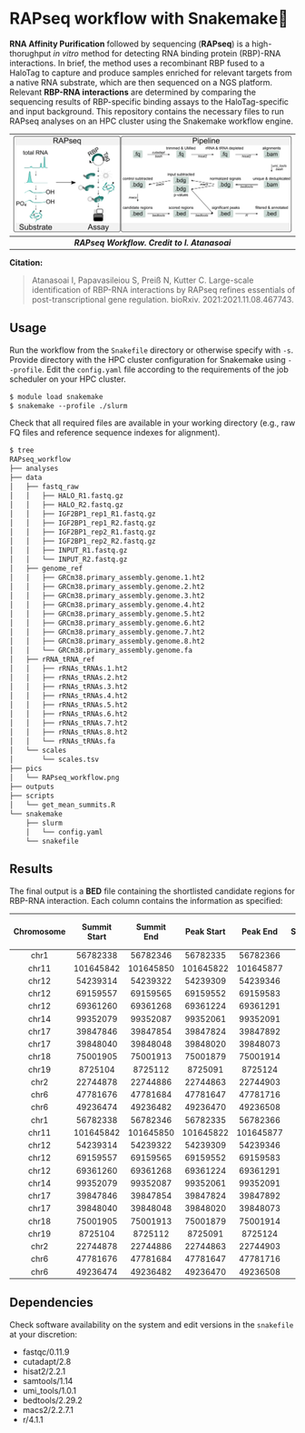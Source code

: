 # RAPseq workflow with Snakemake🐍

**RNA Affinity Purification** followed by sequencing (**RAPseq**) is a high-thorughput *in vitro* method for detecting RNA binding protein (RBP)-RNA interactions. In brief, the method uses a recombinant RBP fused to a HaloTag to capture and produce samples enriched for relevant targets from a native RNA substrate, which are then sequenced on a NGS platform. Relevant **RBP-RNA interactions** are determined by comparing the sequencing results of RBP-specific binding assays to the HaloTag-specific and input background. This repository contains the necessary files to run RAPseq analyses on an HPC cluster using the Snakemake workflow engine.

| ![RAP_workflow](./pics/RAPseq_workflow.png) |
|:--:|
| ***RAPseq Workflow. Credit to I. Atanasoai*** |

**Citation:**
> Atanasoai I, Papavasileiou S, Preiß N, Kutter C. Large-scale identification of RBP-RNA interactions by RAPseq refines essentials of post-transcriptional gene regulation. bioRxiv. 2021:2021.11.08.467743.


## Usage

Run the workflow from the `Snakefile` directory or otherwise specify with `-s`. Provide directory with the HPC cluster configuration for Snakemake using `--profile`. Edit the `config.yaml` file according to the requirements of the job scheduler on your HPC cluster.

```shell
$ module load snakemake
$ snakemake --profile ./slurm
```

Check that all required files are available in your working directory (e.g., raw FQ files and reference sequence indexes for alignment).

```shell
$ tree
RAPseq_workflow
├── analyses
├── data
│   ├── fastq_raw
│   │   ├── HALO_R1.fastq.gz
│   │   ├── HALO_R2.fastq.gz
│   │   ├── IGF2BP1_rep1_R1.fastq.gz
│   │   ├── IGF2BP1_rep1_R2.fastq.gz
│   │   ├── IGF2BP1_rep2_R1.fastq.gz
│   │   ├── IGF2BP1_rep2_R2.fastq.gz
│   │   ├── INPUT_R1.fastq.gz
│   │   └── INPUT_R2.fastq.gz
│   ├── genome_ref
│   │   ├── GRCm38.primary_assembly.genome.1.ht2
│   │   ├── GRCm38.primary_assembly.genome.2.ht2
│   │   ├── GRCm38.primary_assembly.genome.3.ht2
│   │   ├── GRCm38.primary_assembly.genome.4.ht2
│   │   ├── GRCm38.primary_assembly.genome.5.ht2
│   │   ├── GRCm38.primary_assembly.genome.6.ht2
│   │   ├── GRCm38.primary_assembly.genome.7.ht2
│   │   ├── GRCm38.primary_assembly.genome.8.ht2
│   │   └── GRCm38.primary_assembly.genome.fa
│   ├── rRNA_tRNA_ref
│   │   ├── rRNAs_tRNAs.1.ht2
│   │   ├── rRNAs_tRNAs.2.ht2
│   │   ├── rRNAs_tRNAs.3.ht2
│   │   ├── rRNAs_tRNAs.4.ht2
│   │   ├── rRNAs_tRNAs.5.ht2
│   │   ├── rRNAs_tRNAs.6.ht2
│   │   ├── rRNAs_tRNAs.7.ht2
│   │   ├── rRNAs_tRNAs.8.ht2
│   │   └── rRNAs_tRNAs.fa
│   └── scales
│       └── scales.tsv
├── pics
│   └── RAPseq_workflow.png
├── outputs
├── scripts
│   └── get_mean_summits.R
└── snakemake
    ├── slurm
    │   └── config.yaml
    └── snakefile
```


## Results

The final output is a **BED** file containing the shortlisted candidate regions for RBP-RNA interaction. Each column contains the information as specified:

|Chromosome|Summit Start|Summit End|Peak Start|Peak End|Strand|Rep1 Read Counts|Rep2 Read Counts|Rep1 -log<sub>10</sub>p-value|Rep2 -log<sub>10</sub>p-value|Rep1 Signal|Rep2 Signal|Halo Signal|Input Signal|Target Sequence|Control Sequence|
|:---:|:---:|:---:|:---:|:---:|:---:|:---:|:---:|:---:|:---:|:---:|:---:|:---:|:---:|:---:|:---:|
| chr1  | 56782338  | 56782346  | 56782335  | 56782366  | - | 25  | 31  | 66.61651  | 70.0571   | 52.4521     | 52.169      | 2           | 2.63109     | TTACTGGCCTGCTTCTCCTGGCTTGTTCAGCTTGCTTTCTTATAGAACCCAAGACTAGAAACCTCACCCGGCCCGGACACGGACAGGATTGACAGATTGATAGCTCTTTCTCGATTCCGTGGGTGGTGGTGCATGGCCATTCTTAGTTGGTGGAGCGATTTGTCTGGTTAATTCCGATAACGAATGAGACTCTGGCATGC | TGGGAACTGCTATTCTGAGGATTCGGAGGAATATTTACTGTCCCAAATACTTCGTCCTTTGAGACAGCCACCAGAGGCTTCACATTTAACCCCAAATTAATTCAAGCTTGTCAGCAAGAAAGCACTGCCACACATTTCATGCCAGTGAATTTGCTGTTGAATTGTGGGTACAGCTGTTACCTACAAAAGCTTTCAGTGGC |
| chr11 | 101645842 | 101645850 | 101645822 | 101645877 | - | 31  | 36  | 70.0571   | 54.84914  | 54.41456667 | 45.717525   | 4.333333333 | 5.26218     | GTGGGCGCAGTTCGGTATCGCTTCTCGGCCTTTTGGCTAAGATCAAGTGTAGTATCTGTTCTTATCAGTTTAATATCTGATACGTCCTCTATCCGAGGACAATATATTAAATGGATTTTTGGAAGTAGGAGTTGGAATAGGAGCTTGCTCCGTCCACTCCACGCATCGACCTGGTATTGCAGTACCTCCAGGAACGGTGC | CAGATTTCTGAGTTCAAGGCCAGCCTGGTCTACAACGTGAGCTCCAGGACAGCCAGGGCTATACAGAGAAACCATGTCTTGAAAAAACAAAAAACAACCAAAAACAAAACAAAACAAACAAACAAACAAAAAAATCCAAACCGAAGTAGTTTTCATCTGCCTTTTGGAGGGGGGGGGTTCGAGACAGGGTTTCTCTGTAT |
| chr12 | 54239314  | 54239322  | 54239309  | 54239346  | + | 65  | 65  | 102.35788 | 68.33267  | 132.5576667 | 115.6364286 | 30          | 69.7239     | GCTAAGAAAAGATAAATTTGACCTAACCTGGCAGGGAGATACCATGACCACCAAGGTGGTTTTCCCAGGGCGAGGCTTATCCATTGCACTCCGGATGTGCTGACCCCTGCGATTTCCCCAAATGTGGGGAAACTTAGCTGGCAAATTGAATAAAGAGTTCTCACTTGTAGTGTTTGGATATTTCTATGGTGTAAATACTC | AAGGAGTAAGAATATTCTCCACTTATCTAATCAGTGGGTGGTGGTGGTATTTTCACTGTCAGCGTAAGAAAAGTGAACTTTCTATGTAGCTAGTCTCAGAGGGAAGAGGGAAGAGGCCAGGCTGGGCCAATTCCACTACTGAAAGGTCAAACTGGGGGAAAGTATGTCCTGTCTCCTGCACCGGTCAGAAAAGAAGCACA |
| chr12 | 69159557  | 69159565  | 69159552  | 69159583  | + | 11  | 12  | 18.79928  | 13.72868  | 18.83994    | 16.151974   | 3           | 9.647316667 | GCCTAAGGAGGGGTGAACCGGCCCAGGTCGGAAACGGAGCAGGTCAAAACTCCCGTGCTGATCAGTAGTGGGATCGCGCCTGTGAATAGCCACTGCACTCCAGCCTGGGCAACATAGCGAGACCCCGTCTCTTTTTGGACACTTAATAATATTAACATTATTCTCACTTTCTTTTTAATTCACCCTTTTCTCATATAATA | ACACACACACACATATACACATATACAAATACACACACACATATACACATAAACAAACACACACACCGCGATTCCCTCACCTTTTCAATTCCAGTTCTGTTGTTGTTGTTGATCTATCTCTCTGTCTTGCTTTGACAACATGTAATACAACTAAACAAACGGGAGAACACAGGAGGGTACTGTTGCTAGACAGAGTAAGA |
| chr12 | 69361260  | 69361268  | 69361224  | 69361291  | - | 12  | 10  | 20.12248  | 11.34488  | 18.9113     | 12.763775   | 1           | 0           | AAGTTCGGCATCAATATGGTGACCTCCCGGGAGCGGGGGACCACCAGGTTGCCTAAGGAGGGGTGAACCGGCCCAGGTCGGAAACGGAGCAGGTCAAAACTCCCGTGCTGATCAGTAGTGGGATCGCGCCTGTGAATAGCCACTGCACTCCAGCCTGGGCAACATAGCGAGACCCCGTCTCTTTTGGCTCTCTATCCCTC | GAAATGTGGTCCATTGGGACAAAATATCAAACAGAAATGTATAATAATAAGGGTAAAGACTTTGGGTACAACTAAACTTCTGCCACATCTTCGTTTTTATTCCTTAAGATAAGTTCTTTAGTTTACACTGAGTCTTTTGTTGCTCTATATCAAAATCACCGTCGACCCCTTCAGGTGCCCGTTTTTGTTTTATGTTGGAA |
| chr14 | 99352079  | 99352087  | 99352061  | 99352091  | - | 245 | 241 | 424.13541 | 289.52142 | 317.0318333 | 269.5975714 | 50.33333333 | 119.3387    | CAAAAATAAAATAAATCACTTCTGGGCCTTTTGGCTAAGATCAAGTATAGTATCTGTTCTTATCAGTTTAATGTCTGACACGTCCTCTATCCGAGGACAATATATTAAATGGATTTTTGGAGTTAGGAAAAATAAAATAAAATAAAATAAAATAAAACAAAACAACAACCATGTAATTAAGTTATCCCAGTAATGCCCTG | ATCCAGGTACATACATGTATGAAGAACACACTGAGGTGCTGCACGAGGAAGGCAGGACCAGACCAGCCTGGCTGTGATGGCATGTTGTGGGGCACTGTCCATCCGCTCAGCTGAAGTCTCTGGTAATTTGGTCATTCACCTCAGAAGCTGGGGGGGGGGGAGCTCTCGGGGTGGGGGGTGTTGTAAGCCACATGAATCAG |
| chr17 | 39847846  | 39847854  | 39847824  | 39847892  | + | 11  | 13  | 24.2093   | 27.02355  | 22.0513     | 23.671      | 1           | 0           | TGGCATGCTAACTAGTTACGCGACCCCCGAGCGGTCGGCGTCCCCCAACTTCTTAGAGGGACAAGTGGCGTTCAGCCACCCGAGATTGAGCAATAACAGGTCTGTGATGCCCTTAGATGTCCGGGGCTGCACGCGCGCTACACTGACTGGCTCAGCGTGTGCCTACCCTACGCCGGCAGGCGCGGGTAACCCGTTGAACC | CCCGGGGGGGTCGCCCTGCCGCCCCCAGGGTCGGGGGGCGGTGGGGCCCGTAGGGAAGTCGGTCGTTCGGGCGGCTCTCAAAAAAAATACCAAAAAAAAAAAAAAAAGAAAAAAAAAAAAAGAAAAAAAAGAAAGAAAAAAAAAAGGGGGGGGGGCTGGTGAGATGGCTCAGTGGGTAAGAGCACCCGACTGCTCTCCCG |
| chr17 | 39848040  | 39848048  | 39848020  | 39848073  | + | 10  | 9   | 20.12248  | 13.72868  | 19.80335    | 16.7089     | 0           | 2.63109     | TGAACCCCATTCGTGATGGGGATCGGGGATTGCAATTATTCCCCATGAACGAGGAATTCCCAGTAAGTGCGGGCCATAAGCTTGCGTTGATTAAGTCCCTGCCCTTTGTACACACCGCCCGTCGCTACTACCGATTGGATGGTTTAGTGAGGCCCACGGCCCTGGTGGAGCGCTGAGAAGACGGTCGAACTTGACTATCT | CTCCCGAAGGTCAGGAGTTCAAATCCCAGCAACCACATGGTGGCTCATAACCATCTGTAACAAGATCTGACGCCCTCTTCTGGAGTGTCTGAAGACAGCTACAGTGTACTTACATATAATAAATAAATAAATCTTAAAAAAAAAAAAAAAAAAGAAGAAGGTACCAGAAGTACTAAGAGAAAAATCTTTGATTTTCTGGA |
| chr18 | 75001905  | 75001913  | 75001879  | 75001914  | + | 11  | 19  | 16.21722  | 25.60793  | 7.13635     | 10.52045833 | 0           | 1.315545    | CTTGAAAGTATGGTGTTGCACATTTTAAGGAAGTGGGAAAGTGGGCTATAGTCTTGTACCGTCAGTTGGGTTGCTGTGATGACTATCTTAGGACACCTTTGGATTAACCGTGAAATCAAACAAGTGCTGAGCAACCTTGGTGCTGGCCGTAGTAGTTAACTGGTTCTCGTACTGATTCATCACGGGCAGTAACAAGCTGC | GATCGTTCCAAAGCCAGAAGAGGAGGTTGCACAGAAGAAAAAGGTAATGGCTCAGTGTTGCTGGAGAGACATGTGGTGTGTGGTGACTGCCTTAGGACATATGCCATTGTAATTACCATGAAGGGAAGTGTACTGCCCAGTCCTTACCCACTTTAATGTGGCTTCTGTGGCATAGCACTGCAGAACCTCTGTCCCCACTG |
| chr19 | 8725104   | 8725112   | 8725091   | 8725124   | + | 6   | 5   | 5.94877   | 4.98931   | 7.49316     | 6.49792     | 0           | 0           | CACAGGTTTTCCTGGTGACAAATCTCAGGCATTCAAAGGTTAGTTAGATTATTTTGGATGGGGTTTGTTCACTAGGTTTGCTGTTTCTATGATGAATCAAACTAGCTCACTATGACTGCTAATGAAAACACAGGAACACCTGAGAAACCAAAGGGTAGTGTGGGGGCAAGGGCCTTATATCCAGCCTTTTCAAGGTTTGT | AGGGAAGAATTCTCACTTGATTAAAGAGGAATCAAAAGGTGATTTACTTGTTTTACAGGTCTGAGGAAAAGAATGAGCTGCGTGTGAAGGATAGGTAAGCCCTTCAAATCATTAAAATGGGCGGCGCAGGGTTGGGGGAAACTGGTTACCTAGACAGCCTATAGTCTCTTCTGATAGTGAATGTAGGATGATTTTGCTTT |
| chr2  | 22744878  | 22744886  | 22744863  | 22744903  | - | 7   | 7   | 7.99793   | 6.95302   | 11.775      | 10.67515    | 2           | 2.63109     | CTTGGCGATGCAGCCCAAAGCGGGTGGTAAACTCCATCTAAGGCTAAATACGGGCCGGAGACCGATATTCAACAAGTACCGTAAGGGAAAGTTGAAAAGAACTTTGAAGAGAGAGTTCAAGAGGGCGTGAAACCTTTAAGAGGTAAACCGGTGGGGTCTGCGCAGTCCTTCCGGAGGATTCAACCTGGTGGCACGCCCGG | TTTTTTGGGAGGGTTTAAATGCAGTTTAGAAAGAATTTAAGCCATCGTAGACAAATGTGATAAAATATTAGGACTGATGAGGTGGCCCAGTGGGTAAGGATGCTTCACCAAGCCTGATGACCTGAGTTAACTTTCTGGAACCCACACAGTAGAAGGAGAGAACTGACTCCTGCACGTTGTTCTCTGACCTGCATACAGGT |
| chr6  | 47781676  | 47781684  | 47781647  | 47781716  | + | 16  | 15  | 28.4555   | 17.49717  | 29.08058333 | 22.12388333 | 2           | 6.577725    | ATATTATAAACCTTATATATCTACAACTACAGGCCTAACTTTCGGTTGGTCCGAGAGTAGTGGTGTTTACAACTAATTGATCACAACCAGTTACAGATTTCTTTGTTCCTTCTCCGCTCCCACTGCTTCACTTGACCAGCCTTTTGTTGAATGAGCTATTAACATTCCCTCCTGTCGGTGGACAACCAAACATTTTTTAA | GGTTTTCTTCCTTTCACCACTCACGCACACAGAATCCAATCTACCTTTTGTCTTTCCAGCAGCTGCTCTGTGAGAACACAGAAAACACATATCAGATGCTGTTATATATGTGTAGTGGCTATTCCTGGTTGTCAACTTGACAATATTTGGAATGAACTACAATCCGGAATTGGAAGGCTCACCAGTGACCCTTATCTGGA |
| chr6  | 49236474  | 49236482  | 49236470  | 49236508  | - | 8   | 8   | 16.21722  | 13.72868  | 10.7045125  | 8.354475    | 0           | 2.63109     | AAGCTCGCTTGATCTTGATTTTCAGTACGAATACAGACCGTGAAAGCGGGGCCTCACGATCCTTCTGACCTTTTGGGTTTTAAGCAGGAGGTGTCAGAAAAGTTACCACAGGGATAACTGGCTTGTGGCTGGATAACTCTTGGGGTTGGAGTACAGAAAGTTGTGAGTCACCCTGTTCGTAGGTTCTGGGAATCAAACCT | TGTCATTGTAGTCTGCTCATGCTTGCTCTCACCCACTGCCCTTTCTCATTCCCCCAGTCAATTCCTTTCTTTGCCTCAACTAGGGCTTTCATGTCCCGTGTGTGTGTGAAATACATATGTGTACAGATTTAGATATATAGATTTACTTGCCTCTCAGTGTGGATACGTGACTCATTTTCTTTGCTCATTTATTAATCCAT |
| chr1  | 56782338  | 56782346  | 56782335  | 56782366  | - | 25  | 31  | 66.61651  | 70.0571   | 52.4521     | 52.169      | 2           | 2.63109     | TTACTGGCCTGCTTCTCCTGGCTTGTTCAGCTTGCTTTCTTATAGAACCCAAGACTAGAAACCTCACCCGGCCCGGACACGGACAGGATTGACAGATTGATAGCTCTTTCTCGATTCCGTGGGTGGTGGTGCATGGCCATTCTTAGTTGGTGGAGCGATTTGTCTGGTTAATTCCGATAACGAATGAGACTCTGGCATGC | TGGGAACTGCTATTCTGAGGATTCGGAGGAATATTTACTGTCCCAAATACTTCGTCCTTTGAGACAGCCACCAGAGGCTTCACATTTAACCCCAAATTAATTCAAGCTTGTCAGCAAGAAAGCACTGCCACACATTTCATGCCAGTGAATTTGCTGTTGAATTGTGGGTACAGCTGTTACCTACAAAAGCTTTCAGTGGC |
| chr11 | 101645842 | 101645850 | 101645822 | 101645877 | - | 31  | 36  | 70.0571   | 54.84914  | 54.41456667 | 45.717525   | 4.333333333 | 5.26218     | GTGGGCGCAGTTCGGTATCGCTTCTCGGCCTTTTGGCTAAGATCAAGTGTAGTATCTGTTCTTATCAGTTTAATATCTGATACGTCCTCTATCCGAGGACAATATATTAAATGGATTTTTGGAAGTAGGAGTTGGAATAGGAGCTTGCTCCGTCCACTCCACGCATCGACCTGGTATTGCAGTACCTCCAGGAACGGTGC | CAGATTTCTGAGTTCAAGGCCAGCCTGGTCTACAACGTGAGCTCCAGGACAGCCAGGGCTATACAGAGAAACCATGTCTTGAAAAAACAAAAAACAACCAAAAACAAAACAAAACAAACAAACAAACAAAAAAATCCAAACCGAAGTAGTTTTCATCTGCCTTTTGGAGGGGGGGGGTTCGAGACAGGGTTTCTCTGTAT |
| chr12 | 54239314  | 54239322  | 54239309  | 54239346  | + | 65  | 65  | 102.35788 | 68.33267  | 132.5576667 | 115.6364286 | 30          | 69.7239     | GCTAAGAAAAGATAAATTTGACCTAACCTGGCAGGGAGATACCATGACCACCAAGGTGGTTTTCCCAGGGCGAGGCTTATCCATTGCACTCCGGATGTGCTGACCCCTGCGATTTCCCCAAATGTGGGGAAACTTAGCTGGCAAATTGAATAAAGAGTTCTCACTTGTAGTGTTTGGATATTTCTATGGTGTAAATACTC | AAGGAGTAAGAATATTCTCCACTTATCTAATCAGTGGGTGGTGGTGGTATTTTCACTGTCAGCGTAAGAAAAGTGAACTTTCTATGTAGCTAGTCTCAGAGGGAAGAGGGAAGAGGCCAGGCTGGGCCAATTCCACTACTGAAAGGTCAAACTGGGGGAAAGTATGTCCTGTCTCCTGCACCGGTCAGAAAAGAAGCACA |
| chr12 | 69159557  | 69159565  | 69159552  | 69159583  | + | 11  | 12  | 18.79928  | 13.72868  | 18.83994    | 16.151974   | 3           | 9.647316667 | GCCTAAGGAGGGGTGAACCGGCCCAGGTCGGAAACGGAGCAGGTCAAAACTCCCGTGCTGATCAGTAGTGGGATCGCGCCTGTGAATAGCCACTGCACTCCAGCCTGGGCAACATAGCGAGACCCCGTCTCTTTTTGGACACTTAATAATATTAACATTATTCTCACTTTCTTTTTAATTCACCCTTTTCTCATATAATA | ACACACACACACATATACACATATACAAATACACACACACATATACACATAAACAAACACACACACCGCGATTCCCTCACCTTTTCAATTCCAGTTCTGTTGTTGTTGTTGATCTATCTCTCTGTCTTGCTTTGACAACATGTAATACAACTAAACAAACGGGAGAACACAGGAGGGTACTGTTGCTAGACAGAGTAAGA |
| chr12 | 69361260  | 69361268  | 69361224  | 69361291  | - | 12  | 10  | 20.12248  | 11.34488  | 18.9113     | 12.763775   | 1           | 0           | AAGTTCGGCATCAATATGGTGACCTCCCGGGAGCGGGGGACCACCAGGTTGCCTAAGGAGGGGTGAACCGGCCCAGGTCGGAAACGGAGCAGGTCAAAACTCCCGTGCTGATCAGTAGTGGGATCGCGCCTGTGAATAGCCACTGCACTCCAGCCTGGGCAACATAGCGAGACCCCGTCTCTTTTGGCTCTCTATCCCTC | GAAATGTGGTCCATTGGGACAAAATATCAAACAGAAATGTATAATAATAAGGGTAAAGACTTTGGGTACAACTAAACTTCTGCCACATCTTCGTTTTTATTCCTTAAGATAAGTTCTTTAGTTTACACTGAGTCTTTTGTTGCTCTATATCAAAATCACCGTCGACCCCTTCAGGTGCCCGTTTTTGTTTTATGTTGGAA |
| chr14 | 99352079  | 99352087  | 99352061  | 99352091  | - | 245 | 241 | 424.13541 | 289.52142 | 317.0318333 | 269.5975714 | 50.33333333 | 119.3387    | CAAAAATAAAATAAATCACTTCTGGGCCTTTTGGCTAAGATCAAGTATAGTATCTGTTCTTATCAGTTTAATGTCTGACACGTCCTCTATCCGAGGACAATATATTAAATGGATTTTTGGAGTTAGGAAAAATAAAATAAAATAAAATAAAATAAAACAAAACAACAACCATGTAATTAAGTTATCCCAGTAATGCCCTG | ATCCAGGTACATACATGTATGAAGAACACACTGAGGTGCTGCACGAGGAAGGCAGGACCAGACCAGCCTGGCTGTGATGGCATGTTGTGGGGCACTGTCCATCCGCTCAGCTGAAGTCTCTGGTAATTTGGTCATTCACCTCAGAAGCTGGGGGGGGGGGAGCTCTCGGGGTGGGGGGTGTTGTAAGCCACATGAATCAG |
| chr17 | 39847846  | 39847854  | 39847824  | 39847892  | + | 11  | 13  | 24.2093   | 27.02355  | 22.0513     | 23.671      | 1           | 0           | TGGCATGCTAACTAGTTACGCGACCCCCGAGCGGTCGGCGTCCCCCAACTTCTTAGAGGGACAAGTGGCGTTCAGCCACCCGAGATTGAGCAATAACAGGTCTGTGATGCCCTTAGATGTCCGGGGCTGCACGCGCGCTACACTGACTGGCTCAGCGTGTGCCTACCCTACGCCGGCAGGCGCGGGTAACCCGTTGAACC | CCCGGGGGGGTCGCCCTGCCGCCCCCAGGGTCGGGGGGCGGTGGGGCCCGTAGGGAAGTCGGTCGTTCGGGCGGCTCTCAAAAAAAATACCAAAAAAAAAAAAAAAAGAAAAAAAAAAAAAGAAAAAAAAGAAAGAAAAAAAAAAGGGGGGGGGGCTGGTGAGATGGCTCAGTGGGTAAGAGCACCCGACTGCTCTCCCG |
| chr17 | 39848040  | 39848048  | 39848020  | 39848073  | + | 10  | 9   | 20.12248  | 13.72868  | 19.80335    | 16.7089     | 0           | 2.63109     | TGAACCCCATTCGTGATGGGGATCGGGGATTGCAATTATTCCCCATGAACGAGGAATTCCCAGTAAGTGCGGGCCATAAGCTTGCGTTGATTAAGTCCCTGCCCTTTGTACACACCGCCCGTCGCTACTACCGATTGGATGGTTTAGTGAGGCCCACGGCCCTGGTGGAGCGCTGAGAAGACGGTCGAACTTGACTATCT | CTCCCGAAGGTCAGGAGTTCAAATCCCAGCAACCACATGGTGGCTCATAACCATCTGTAACAAGATCTGACGCCCTCTTCTGGAGTGTCTGAAGACAGCTACAGTGTACTTACATATAATAAATAAATAAATCTTAAAAAAAAAAAAAAAAAAGAAGAAGGTACCAGAAGTACTAAGAGAAAAATCTTTGATTTTCTGGA |
| chr18 | 75001905  | 75001913  | 75001879  | 75001914  | + | 11  | 19  | 16.21722  | 25.60793  | 7.13635     | 10.52045833 | 0           | 1.315545    | CTTGAAAGTATGGTGTTGCACATTTTAAGGAAGTGGGAAAGTGGGCTATAGTCTTGTACCGTCAGTTGGGTTGCTGTGATGACTATCTTAGGACACCTTTGGATTAACCGTGAAATCAAACAAGTGCTGAGCAACCTTGGTGCTGGCCGTAGTAGTTAACTGGTTCTCGTACTGATTCATCACGGGCAGTAACAAGCTGC | GATCGTTCCAAAGCCAGAAGAGGAGGTTGCACAGAAGAAAAAGGTAATGGCTCAGTGTTGCTGGAGAGACATGTGGTGTGTGGTGACTGCCTTAGGACATATGCCATTGTAATTACCATGAAGGGAAGTGTACTGCCCAGTCCTTACCCACTTTAATGTGGCTTCTGTGGCATAGCACTGCAGAACCTCTGTCCCCACTG |
| chr19 | 8725104   | 8725112   | 8725091   | 8725124   | + | 6   | 5   | 5.94877   | 4.98931   | 7.49316     | 6.49792     | 0           | 0           | CACAGGTTTTCCTGGTGACAAATCTCAGGCATTCAAAGGTTAGTTAGATTATTTTGGATGGGGTTTGTTCACTAGGTTTGCTGTTTCTATGATGAATCAAACTAGCTCACTATGACTGCTAATGAAAACACAGGAACACCTGAGAAACCAAAGGGTAGTGTGGGGGCAAGGGCCTTATATCCAGCCTTTTCAAGGTTTGT | AGGGAAGAATTCTCACTTGATTAAAGAGGAATCAAAAGGTGATTTACTTGTTTTACAGGTCTGAGGAAAAGAATGAGCTGCGTGTGAAGGATAGGTAAGCCCTTCAAATCATTAAAATGGGCGGCGCAGGGTTGGGGGAAACTGGTTACCTAGACAGCCTATAGTCTCTTCTGATAGTGAATGTAGGATGATTTTGCTTT |
| chr2  | 22744878  | 22744886  | 22744863  | 22744903  | - | 7   | 7   | 7.99793   | 6.95302   | 11.775      | 10.67515    | 2           | 2.63109     | CTTGGCGATGCAGCCCAAAGCGGGTGGTAAACTCCATCTAAGGCTAAATACGGGCCGGAGACCGATATTCAACAAGTACCGTAAGGGAAAGTTGAAAAGAACTTTGAAGAGAGAGTTCAAGAGGGCGTGAAACCTTTAAGAGGTAAACCGGTGGGGTCTGCGCAGTCCTTCCGGAGGATTCAACCTGGTGGCACGCCCGG | TTTTTTGGGAGGGTTTAAATGCAGTTTAGAAAGAATTTAAGCCATCGTAGACAAATGTGATAAAATATTAGGACTGATGAGGTGGCCCAGTGGGTAAGGATGCTTCACCAAGCCTGATGACCTGAGTTAACTTTCTGGAACCCACACAGTAGAAGGAGAGAACTGACTCCTGCACGTTGTTCTCTGACCTGCATACAGGT |
| chr6  | 47781676  | 47781684  | 47781647  | 47781716  | + | 16  | 15  | 28.4555   | 17.49717  | 29.08058333 | 22.12388333 | 2           | 6.577725    | ATATTATAAACCTTATATATCTACAACTACAGGCCTAACTTTCGGTTGGTCCGAGAGTAGTGGTGTTTACAACTAATTGATCACAACCAGTTACAGATTTCTTTGTTCCTTCTCCGCTCCCACTGCTTCACTTGACCAGCCTTTTGTTGAATGAGCTATTAACATTCCCTCCTGTCGGTGGACAACCAAACATTTTTTAA | GGTTTTCTTCCTTTCACCACTCACGCACACAGAATCCAATCTACCTTTTGTCTTTCCAGCAGCTGCTCTGTGAGAACACAGAAAACACATATCAGATGCTGTTATATATGTGTAGTGGCTATTCCTGGTTGTCAACTTGACAATATTTGGAATGAACTACAATCCGGAATTGGAAGGCTCACCAGTGACCCTTATCTGGA |
| chr6  | 49236474  | 49236482  | 49236470  | 49236508  | - | 8   | 8   | 16.21722  | 13.72868  | 10.7045125  | 8.354475    | 0           | 2.63109     | AAGCTCGCTTGATCTTGATTTTCAGTACGAATACAGACCGTGAAAGCGGGGCCTCACGATCCTTCTGACCTTTTGGGTTTTAAGCAGGAGGTGTCAGAAAAGTTACCACAGGGATAACTGGCTTGTGGCTGGATAACTCTTGGGGTTGGAGTACAGAAAGTTGTGAGTCACCCTGTTCGTAGGTTCTGGGAATCAAACCT | TGTCATTGTAGTCTGCTCATGCTTGCTCTCACCCACTGCCCTTTCTCATTCCCCCAGTCAATTCCTTTCTTTGCCTCAACTAGGGCTTTCATGTCCCGTGTGTGTGTGAAATACATATGTGTACAGATTTAGATATATAGATTTACTTGCCTCTCAGTGTGGATACGTGACTCATTTTCTTTGCTCATTTATTAATCCAT |


## Dependencies

Check software availability on the system and edit versions in the `snakefile` at your discretion:

- fastqc/0.11.9
- cutadapt/2.8
- hisat2/2.2.1
- samtools/1.14
- umi_tools/1.0.1
- bedtools/2.29.2
- macs2/2.2.7.1
- r/4.1.1
